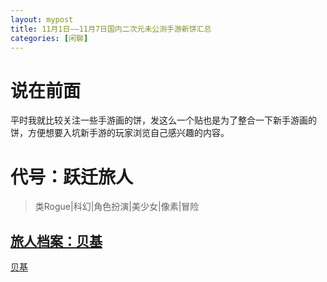 ```yaml
---
layout: mypost
title: 11月1日——11月7日国内二次元未公测手游新饼汇总
categories: [闲聊]
---
```


# 说在前面
平时我就比较关注一些手游画的饼，发这么一个贴也是为了整合一下新手游画的饼，方便想要入坑新手游的玩家浏览自己感兴趣的内容。

# **代号：跃迁旅人**
>类Rogue|科幻|角色扮演|美少女|像素|冒险

## [旅人档案：贝基](https://www.bilibili.com/video/av721459777)
[贝基](2021-11-07-yqlr1.png)
